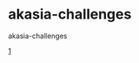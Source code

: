 # akasia-challenges
akasia-challenges


[1](https://github.com/estherjanesamuel/akasia-challenges/blob/master/src/akasia_core/StringUtils.cs?plain=1#5)
